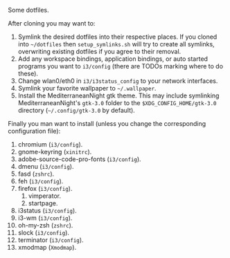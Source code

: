 Some dotfiles.

After cloning you may want to:
   1. Symlink the desired dotfiles into their respective places. If you cloned into `~/dotfiles` then `setup_symlinks.sh` will try to create all symlinks, overwriting existing dotfiles if you agree to their removal.
   2. Add any workspace bindings, application bindings, or auto started programs you want to `i3/config` (there are TODOs marking where to do these).
   3. Change wlan0/eth0 in `i3/i3status_config` to your network interfaces.
   3. Symlink your favorite wallpaper to `~/.wallpaper`.
   4. Install the MediterraneanNight gtk theme. This may include symlinking MediterraneanNight's `gtk-3.0` folder to the `$XDG_CONFIG_HOME/gtk-3.0` directory (`~/.config/gtk-3.0` by default).

Finally you man want to install (unless you change the corresponding configuration file):
   1. chromium (`i3/config`).
   1. gnome-keyring (`xinitrc`).
   1. adobe-source-code-pro-fonts (`i3/config`).
   1. dmenu (`i3/config`).
   1. fasd (`zshrc`).
   1. feh (`i3/config`).
   1. firefox (`i3/config`).
      1. vimperator.
      1. startpage.
   1. i3status (`i3/config`).
   1. i3-wm (`i3/config`).
   1. oh-my-zsh (`zshrc`).
   1. slock (`i3/config`).
   1. terminator (`i3/config`).
   1. xmodmap (`Xmodmap`).
